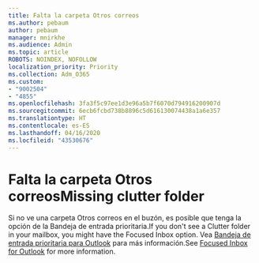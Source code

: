 ```yaml
---
title: Falta la carpeta Otros correos
ms.author: pebaum
author: pebaum
manager: mnirkhe
ms.audience: Admin
ms.topic: article
ROBOTS: NOINDEX, NOFOLLOW
localization_priority: Priority
ms.collection: Adm_O365
ms.custom:
- "9002504"
- "4855"
ms.openlocfilehash: 3fa3f5c97ee1d3e96a5b7f6070d794916200907d
ms.sourcegitcommit: 6ecb6fcbd738b8896c5d616130074438a1a6e357
ms.translationtype: HT
ms.contentlocale: es-ES
ms.lasthandoff: 04/16/2020
ms.locfileid: "43530676"
---
```

# <a name="missing-clutter-folder"></a><span data-ttu-id="c5080-102">Falta la carpeta Otros correos</span><span class="sxs-lookup"><span data-stu-id="c5080-102">Missing clutter folder</span></span>

<span data-ttu-id="c5080-103">Si no ve una carpeta Otros correos en el buzón, es posible que tenga la opción de la Bandeja de entrada prioritaria.</span><span class="sxs-lookup"><span data-stu-id="c5080-103">If you don't see a Clutter folder in your mailbox, you might have the Focused Inbox option.</span></span> <span data-ttu-id="c5080-104">Vea [Bandeja de entrada prioritaria para Outlook](https://support.office.com/article/focused-inbox-for-outlook-f445ad7f-02f4-4294-a82e-71d8964e3978) para más información.</span><span class="sxs-lookup"><span data-stu-id="c5080-104">See [Focused Inbox for Outlook](https://support.office.com/article/focused-inbox-for-outlook-f445ad7f-02f4-4294-a82e-71d8964e3978) for more information.</span></span>
